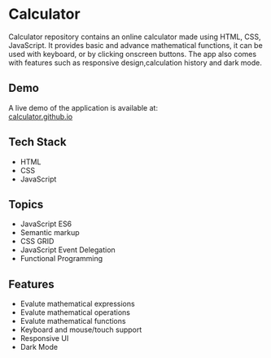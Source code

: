 # Calculator

Calculator repository contains an online calculator made using HTML, CSS, JavaScript.
It provides basic and advance mathematical functions, it can be used with keyboard, or by clicking onscreen buttons. The app also comes with features such as responsive design,calculation history and dark mode.


## Demo
A live demo of the application is available at:\
[calculator.github.io](https://shaukat-ab.github.io/calculator)


## Tech Stack
- HTML
- CSS
- JavaScript


## Topics
- JavaScript ES6
- Semantic markup
- CSS GRID
- JavaScript Event Delegation
- Functional Programming


## Features
- Evalute mathematical expressions
- Evalute mathematical operations
- Evalute mathematical functions
- Keyboard and mouse/touch support
- Responsive UI
- Dark Mode